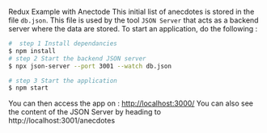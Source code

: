 
Redux Example with Anectode
This initial list of anecdotes is stored in the file `db.json`. This file is used by the tool `JSON Server` that acts as a backend server where the data are stored.
To start an application, do the following :
```bash
#  step 1 Install dependancies
$ npm install
# step 2 Start the backend JSON server
$ npx json-server --port 3001 --watch db.json

# step 3 Start the application
$ npm start
```
You can then access the app on : [http://localhost:3000/](http://localhost:3000/)
You can also see the content of the JSON Server by heading to http://localhost:3001/anecdotes